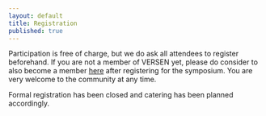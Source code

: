 ```yaml
---
layout: default
title: Registration
published: true
---
```


Participation is free of charge, but we do ask all attendees to register beforehand. If you are not a member of VERSEN yet, please do consider to also become a member [here](https://www.versen.nl/users/new) after registering for the symposium. You are very welcome to the community at any time.

Formal registration has been closed and catering has been planned accordingly. 

<!--
Please register using the form below:

<iframe src="https://docs.google.com/forms/d/e/1FAIpQLSec4s7ndpwHrHzJm28wNkr4-Ds3fUSap-7bWOIs6OrK8A5j_g/viewform?embedded=true" width="640" height="1252" frameborder="0" marginheight="0" marginwidth="0">Loading…</iframe> -->
